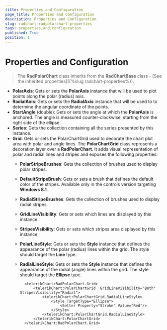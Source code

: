 ```yaml
---
title: Properties and Configuration
page_title: Properties and Configuration
description: Properties and Configuration
slug: radchart-radpolarchart-properties
tags: properties,and,configuration
published: True
position: 1
---
```


# Properties and Configuration

>The **RadPolarChart** class inherits from the **RadChartBase** class -
[See the inherited properties]({%slug radchart-properties%}).

* **PolarAxis**: Gets or sets the **PolarAxis** instance that will be used to plot points along the polar (radius) axis.
* **RadialAxis**: Gets or sets the **RadialAxis** instance that will be used to to determine the angular coordinate of the points.
* **StartAngle** (double): Gets or sets the angle at which the **PolarAxis** is anchored. The angle is measured counter-clockwise, starting from the right side of the ellipse.
* **Series**: Gets the collection containing all the series presented by this instance.
* **Grid**: Gets or sets the PolarChartGrid used to decorate the chart plot area with polar and angle lines.
The **PolarChartGrid** class represents a decoration layer over a **RadPolarChart**. It adds visual representation of polar and radial lines and stripes and exposes the following properties:
	* **PolarStripeBrushes**: Gets the collection of brushes used to display polar stripes.
	* **DefaultStripeBrush**: Gets or sets a brush that defines the default color of the stripes. Available only in the controls version targeting **Windows 8.1**.
	* **RadialStripeBrushes**: Gets the collection of brushes used to display radial stripes.
	* **GridLineVisibility**: Gets or sets which lines are displayed by this instance.
	* **StripesVisibility**: Gets or sets which stripes area displayed by this instance.
	* **PolarLineStyle**: Gets or sets the **Style** instance that defines the appearance of the polar (radius) lines within the grid. The style should target the **Line** type.
	* **RadialLineStyle**: Gets or sets the **Style** instance that defines the appearance of the radial (angle) lines within the grid. The style should target the **Ellipse** type.

			<telerikChart:RadPolarChart.Grid>
			    <telerikChart:PolarChartGrid  GridLineVisibility="Both" StripesVisibility="Radial">
			        <telerikChart:PolarChartGrid.RadialLineStyle>
			            <Style TargetType="Ellipse">
			                <Setter Property="Stroke" Value="Red"/>
			            </Style>
			        </telerikChart:PolarChartGrid.RadialLineStyle>
			    </telerikChart:PolarChartGrid>
			</telerikChart:RadPolarChart.Grid>